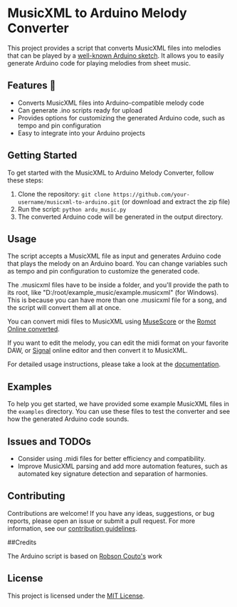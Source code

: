 # MusicXML to Arduino Melody Converter

This project provides a script that converts MusicXML files into melodies that can be played by a [well-known Arduino sketch](https://github.com/robsoncouto/arduino-songs). It allows you to easily generate Arduino code for playing melodies from sheet music.

## Features :musical_note:

- Converts MusicXML files into Arduino-compatible melody code
- Can generate .ino scripts ready for upload
- Provides options for customizing the generated Arduino code, such as tempo and pin configuration
- Easy to integrate into your Arduino projects

## Getting Started

To get started with the MusicXML to Arduino Melody Converter, follow these steps:

1. Clone the repository: `git clone https://github.com/your-username/musicxml-to-arduino.git` (or download  and extract the zip file)
1. Run the script: `python ardu_music.py`
2. The converted Arduino code will be generated in the output directory.

## Usage

The script accepts a MusicXML file as input and generates Arduino code that plays the melody on an Arduino board. You can change variables such as tempo and pin configuration to customize the generated code.

The .musicxml files have to be inside a folder, and you'll provide the path to its root, like "D:/root/example_music/example.musicxml" (for Windows). This is because you can have more than one .musicxml file for a song, and the script will convert them all at once.

You can convert midi files to MusicXML using [MuseScore](https://musescore.org/en) or the [Romot Online converted](https://romot-co.github.io/midi-musicxml-seq/).

If you want to edit the melody, you can edit the midi format on your favorite DAW, or [Signal](https://signal.vercel.app/edit) online editor and then convert it to MusicXML.

For detailed usage instructions, please take a look at the [documentation](docs/usage.md).

## Examples

To help you get started, we have provided some example MusicXML files in the `examples` directory. You can use these files to test the converter and see how the generated Arduino code sounds.


## Issues and TODOs

- Consider using .midi files for better efficiency and compatibility.
- Improve MusicXML parsing and add more automation features, such as automated key signature detection and separation of harmonies.




## Contributing

Contributions are welcome! If you have any ideas, suggestions, or bug reports, please open an issue or submit a pull request. For more information, see our [contribution guidelines](CONTRIBUTING.md).

##Credits

The Arduino script is based on [Robson Couto's](https://github.com/robsoncouto) work

## License

This project is licensed under the [MIT License](LICENSE).
